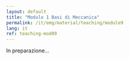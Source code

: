 ```yaml
---
layout: default
title: "Modulo 1 Basi di Meccanica"
permalink: /it/emg/material/teaching/module9
lang: it
ref: teaching-mod09
---
```


In preparazione...